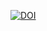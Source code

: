 [![DOI](https://zenodo.org/badge/DOI/10.5281/zenodo.14213592.svg)](https://doi.org/10.5281/zenodo.14213592)
